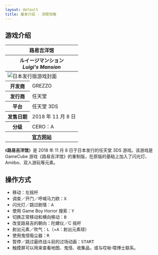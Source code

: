 ```yaml
---
layout: default
title: 基本介绍 - 流程攻略
---
```

## 游戏介绍
<table class="infoTable">
    <thead>
        <tr><th class="infoTableTitle" colspan="2">路易吉洋馆</th></tr>
        <tr>
            <th class="infoTableSubTitle" colspan="2">
                <div lang="ja">ルイージマンション</div>
                <div lang="en"><em>Luigi's Mansion</em></div>
            </th>
        </tr>
    </thead>
    <tbody>
        <tr><td class="infoTableImage" colspan="2"><img src="https://images-na.ssl-images-amazon.com/images/I/61A3BFk9bYL.jpg" alt="日本发行版游戏封面"></td></tr>
        <tr><th>开发商</th><td>GREZZO</td></tr>
        <tr><th>发行商</th><td>任天堂</td></tr>
        <tr><th>平台</th><td>任天堂 3DS</td></tr>
        <tr><th>发售日期</th><td>2018 年 11 月 8 日</td></tr>
        <tr><th>分级</th><td>CERO：A</td></tr>
        <tr><th class="infoTableFoot" colspan="2"><a href="https://www.nintendo.co.jp/3ds/bgnj/pc/index.html">官方网站</a></th></tr>
    </tbody>
</table>

《**路易吉洋馆**》是 2018 年 11 月 8 日于日本发行的任天堂 3DS 游戏。该游戏是 GameCube 游戏《路易吉洋馆》的重制版，在原版的基础上加入了闪光灯、Amiibo、双人游玩等元素。

## 操作方式
* 移动：左摇杆
* 调查／开门／呼喊马力欧：<kbd>X</kbd>
* 闪光灯／跳过剧情：<kbd>A</kbd>
* 使用 Game Boy Horror 搜索：<kbd>Y</kbd>
* 切换正常移动和横向移动：<kbd>B</kbd>
* 改变路易吉的朝向：陀螺仪／C 摇杆
* 射出元素／吹气：<kbd>L</kbd>（+<kbd>A</kbd>：射出元素球）
* 使用鬼怪吸尘器：<kbd>R</kbd>
* 暂停／跳过最终战斗前的过场动画：<kbd>START</kbd>
* 触摸屏可以用来查看地图、鬼怪、收集品，或与哎呦·喂博士联系。